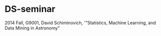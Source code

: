 DS-seminar
==========

2014 Fall, G9001, David Schiminovich, '"Statistics, Machine Learning, and Data Mining in Astronomy"
